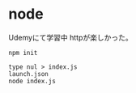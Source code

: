 # node
Udemyにて学習中
httpが楽しかった。
```
npm init
```
```
type nul > index.js
launch.json
node index.js
```
